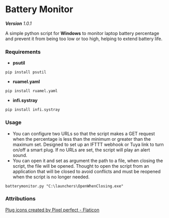 # Battery Monitor

_**Version** 1.0.1_

A simple python script for **Windows** to monitor laptop battery percentage and prevent it from being too low or too high, helping to extend battery life.

### Requirements
- **psutil**
```console
pip install psutil
```
- **ruamel.yaml**
```console
pip install ruamel.yaml
```
- **infi.systray**
```console
pip install infi.systray
```

### Usage

- You can configure two URLs so that the script makes a GET request when the percentage is less than the minimum or greater than the maximum set.
Designed to set up an IFTTT webhook or Tuya link to turn on/off a smart plug.
If no URLs are set, the script will play an alert sound.
- You can open it and set as argument the path to a file, when closing the script, the file will be opened. Thought to open the script from an application that will be closed to avoid conflicts and must be reopened when the script is no longer needed.
```
batterymonitor.py "C:\launchers\OpenWhenClosing.exe"
```

### Attributions

[Plug icons created by Pixel perfect - Flaticon](https://www.flaticon.com/free-icons/plug)